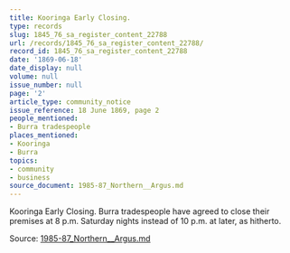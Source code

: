 ```yaml
---
title: Kooringa Early Closing.
type: records
slug: 1845_76_sa_register_content_22788
url: /records/1845_76_sa_register_content_22788/
record_id: 1845_76_sa_register_content_22788
date: '1869-06-18'
date_display: null
volume: null
issue_number: null
page: '2'
article_type: community_notice
issue_reference: 18 June 1869, page 2
people_mentioned:
- Burra tradespeople
places_mentioned:
- Kooringa
- Burra
topics:
- community
- business
source_document: 1985-87_Northern__Argus.md
---
```


Kooringa Early Closing.  Burra tradespeople have agreed to close their premises at 8 p.m. Saturday nights instead of 10 p.m. at later, as hitherto.

Source: [1985-87_Northern__Argus.md](/downloads/markdown/1985-87_Northern__Argus.md)

